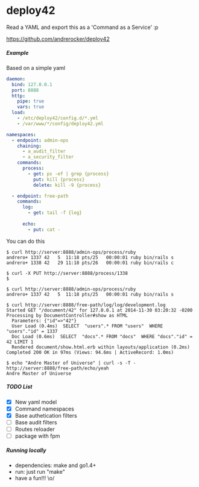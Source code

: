 deploy42
=========
Read a YAML and export this as a 'Command as a Service' :p 

https://github.com/andrerocker/deploy42

##### Example

Based on a simple yaml
```yaml
daemon:
  bind: 127.0.0.1
  port: 8888
  http:
    pipe: true
    vars: true
  load:
    - /etc/deploy42/config.d/*.yml
    - /var/www/*/config/deploy42.yml

namespaces:
  - endpoint: admin-ops
    chaining:
      - a_audit_filter
      - a_security_filter
    commands:
      process:
        - get: ps -ef | grep {process}
          put: kill {process}
          delete: kill -9 {process}

  - endpoint: free-path
    commands:
      log:
        - get: tail -f {log}
        
      echo:
        - put: cat -
```

You can do this
```console
$ curl http://server:8888/admin-ops/process/ruby
andrero+ 1337 42   5  11:18 pts/25   00:00:01 ruby bin/rails s
andrero+ 1338 42   29 11:18 pts/26   00:00:01 ruby bin/rails c

$ curl -X PUT http://server:8888/process/1338
$

$ curl http://server:8888/admin-ops/process/ruby
andrero+ 1337 42   5  11:18 pts/25   00:00:01 ruby bin/rails s
```

```console
$ curl http://server:8888/free-path/log/log/development.log
Started GET "/document/42" for 127.0.0.1 at 2014-11-30 03:20:32 -0200
Processing by DocumentController#show as HTML
  Parameters: {"id"=>"42"}
  User Load (0.4ms)  SELECT  "users".* FROM "users"  WHERE "users"."id" = 1337
  Doc Load (0.6ms)  SELECT  "docs".* FROM "docs"  WHERE "docs"."id" = 42 LIMIT 1
  Rendered document/show.html.erb within layouts/application (0.2ms)
Completed 200 OK in 97ms (Views: 94.6ms | ActiveRecord: 1.0ms)
```

```console
$ echo "Andre Master of Universe" | curl -s -T - http://server:8888/free-path/echo/yeah
Andre Master of Universe
```

##### TODO List

- [x] New yaml model
- [x] Command namespaces
- [x] Base authetication filters
- [ ] Base audit filters
- [ ] Routes reloader
- [ ] package with fpm

##### Running locally

- dependencies: make and go1.4+
- run: just run "make"
- have a fun!!! \o/
